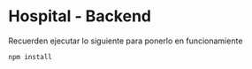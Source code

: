 # Hospital - Backend

Recuerden ejecutar lo siguiente para ponerlo en funcionamiente

```
npm install
```